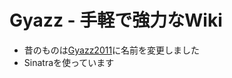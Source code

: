# Gyazz - 手軽で強力なWiki

* 昔のものは[Gyazz2011](https://github.com/masui/Gyazz2010)に名前を変更しました
* Sinatraを使っています
